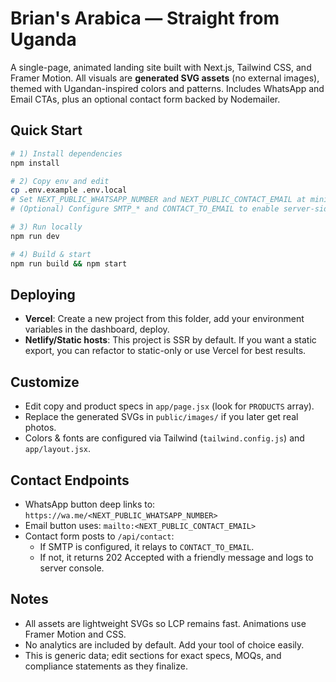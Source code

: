 # Brian's Arabica — Straight from Uganda

A single-page, animated landing site built with Next.js, Tailwind CSS, and Framer Motion.
All visuals are **generated SVG assets** (no external images), themed with Ugandan-inspired colors
and patterns. Includes WhatsApp and Email CTAs, plus an optional contact form backed by Nodemailer.

## Quick Start

```bash
# 1) Install dependencies
npm install

# 2) Copy env and edit
cp .env.example .env.local
# Set NEXT_PUBLIC_WHATSAPP_NUMBER and NEXT_PUBLIC_CONTACT_EMAIL at minimum.
# (Optional) Configure SMTP_* and CONTACT_TO_EMAIL to enable server-side email sending.

# 3) Run locally
npm run dev

# 4) Build & start
npm run build && npm start
```

## Deploying

- **Vercel**: Create a new project from this folder, add your environment variables in the dashboard, deploy.
- **Netlify/Static hosts**: This project is SSR by default. If you want a static export, you can refactor to static-only or use Vercel for best results.

## Customize

- Edit copy and product specs in `app/page.jsx` (look for `PRODUCTS` array).
- Replace the generated SVGs in `public/images/` if you later get real photos.
- Colors & fonts are configured via Tailwind (`tailwind.config.js`) and `app/layout.jsx`.

## Contact Endpoints

- WhatsApp button deep links to: `https://wa.me/<NEXT_PUBLIC_WHATSAPP_NUMBER>`
- Email button uses: `mailto:<NEXT_PUBLIC_CONTACT_EMAIL>`
- Contact form posts to `/api/contact`:
  - If SMTP is configured, it relays to `CONTACT_TO_EMAIL`.
  - If not, it returns 202 Accepted with a friendly message and logs to server console.

## Notes

- All assets are lightweight SVGs so LCP remains fast. Animations use Framer Motion and CSS.
- No analytics are included by default. Add your tool of choice easily.
- This is generic data; edit sections for exact specs, MOQs, and compliance statements as they finalize.
